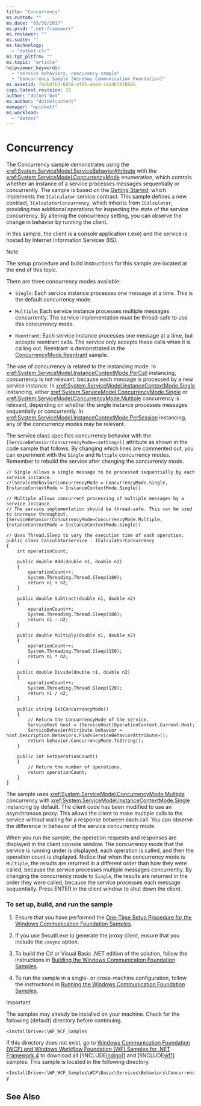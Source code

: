 ```yaml
---
title: "Concurrency"
ms.custom: ""
ms.date: "03/30/2017"
ms.prod: ".net-framework"
ms.reviewer: ""
ms.suite: ""
ms.technology: 
  - "dotnet-clr"
ms.tgt_pltfrm: ""
ms.topic: "article"
helpviewer_keywords: 
  - "service behaviors, concurency sample"
  - "Concurrency Sample [Windows Communication Foundation]"
ms.assetid: f8dbdfb3-6858-4f95-abe3-3a1db7878926
caps.latest.revision: 32
author: "dotnet-bot"
ms.author: "dotnetcontent"
manager: "wpickett"
ms.workload: 
  - "dotnet"
---
```

# Concurrency
The Concurrency sample demonstrates using the <xref:System.ServiceModel.ServiceBehaviorAttribute> with the <xref:System.ServiceModel.ConcurrencyMode> enumeration, which controls whether an instance of a service processes messages sequentially or concurrently. The sample is based on the [Getting Started](../../../../docs/framework/wcf/samples/getting-started-sample.md), which implements the `ICalculator` service contract. This sample defines a new contract, `ICalculatorConcurrency`, which inherits from `ICalculator`, providing two additional operations for inspecting the state of the service concurrency. By altering the concurrency setting, you can observe the change in behavior by running the client.  
  
 In this sample, the client is a console application (.exe) and the service is hosted by Internet Information Services (IIS).  
  
> [!NOTE]
>  The setup procedure and build instructions for this sample are located at the end of this topic.  
  
 There are three concurrency modes available:  
  
-   `Single`: Each service instance processes one message at a time. This is the default concurrency mode.  
  
-   `Multiple`: Each service instance processes multiple messages concurrently. The service implementation must be thread-safe to use this concurrency mode.  
  
-   `Reentrant`: Each service instance processes one message at a time, but accepts reentrant calls. The service only accepts these calls when it is calling out. Reentrant is demonstrated in the [ConcurrencyMode.Reentrant](../../../../docs/framework/wcf/samples/concurrencymode-reentrant.md) sample.  
  
 The use of concurrency is related to the instancing mode. In <xref:System.ServiceModel.InstanceContextMode.PerCall> instancing, concurrency is not relevant, because each message is processed by a new service instance. In <xref:System.ServiceModel.InstanceContextMode.Single> instancing, either <xref:System.ServiceModel.ConcurrencyMode.Single> or <xref:System.ServiceModel.ConcurrencyMode.Multiple> concurrency is relevant, depending on whether the single instance processes messages sequentially or concurrently. In <xref:System.ServiceModel.InstanceContextMode.PerSession> instancing, any of the concurrency modes may be relevant.  
  
 The service class specifies concurrency behavior with the `[ServiceBehavior(ConcurrencyMode=<setting>)]` attribute as shown in the code sample that follows. By changing which lines are commented out, you can experiment with the `Single` and `Multiple` concurrency modes. Remember to rebuild the service after changing the concurrency mode.  
  
```  
// Single allows a single message to be processed sequentially by each service instance.  
//[ServiceBehavior(ConcurrencyMode = ConcurrencyMode.Single, InstanceContextMode = InstanceContextMode.Single)]  
  
// Multiple allows concurrent processing of multiple messages by a service instance.  
// The service implementation should be thread-safe. This can be used to increase throughput.  
[ServiceBehavior(ConcurrencyMode=ConcurrencyMode.Multiple, InstanceContextMode = InstanceContextMode.Single)]  
  
// Uses Thread.Sleep to vary the execution time of each operation.  
public class CalculatorService : ICalculatorConcurrency  
{  
    int operationCount;  
  
    public double Add(double n1, double n2)  
    {  
        operationCount++;  
        System.Threading.Thread.Sleep(180);  
        return n1 + n2;  
    }  
  
    public double Subtract(double n1, double n2)  
    {  
        operationCount++;  
        System.Threading.Thread.Sleep(100);  
        return n1 - n2;  
    }  
  
    public double Multiply(double n1, double n2)  
    {  
        operationCount++;  
        System.Threading.Thread.Sleep(150);  
        return n1 * n2;  
    }  
  
    public double Divide(double n1, double n2)  
    {  
        operationCount++;  
        System.Threading.Thread.Sleep(120);  
        return n1 / n2;  
    }  
  
    public string GetConcurrencyMode()  
    {     
        // Return the ConcurrencyMode of the service.  
        ServiceHost host = (ServiceHost)OperationContext.Current.Host;  
        ServiceBehaviorAttribute behavior = host.Description.Behaviors.Find<ServiceBehaviorAttribute>();  
        return behavior.ConcurrencyMode.ToString();  
    }  
  
    public int GetOperationCount()  
    {     
        // Return the number of operations.  
        return operationCount;  
    }  
}  
```  
  
 The sample uses <xref:System.ServiceModel.ConcurrencyMode.Multiple> concurrency with <xref:System.ServiceModel.InstanceContextMode.Single> instancing by default. The client code has been modified to use an asynchronous proxy. This allows the client to make multiple calls to the service without waiting for a response between each call. You can observe the difference in behavior of the service concurrency mode.  
  
 When you run the sample, the operation requests and responses are displayed in the client console window. The concurrency mode that the service is running under is displayed, each operation is called, and then the operation count is displayed. Notice that when the concurrency mode is `Multiple`, the results are returned in a different order than how they were called, because the service processes multiple messages concurrently. By changing the concurrency mode to `Single`, the results are returned in the order they were called, because the service processes each message sequentially. Press ENTER in the client window to shut down the client.  
  
### To set up, build, and run the sample  
  
1.  Ensure that you have performed the [One-Time Setup Procedure for the Windows Communication Foundation Samples](../../../../docs/framework/wcf/samples/one-time-setup-procedure-for-the-wcf-samples.md).  
  
2.  If you use Svcutil.exe to generate the proxy client, ensure that you include the `/async` option.  
  
3.  To build the C# or Visual Basic .NET edition of the solution, follow the instructions in [Building the Windows Communication Foundation Samples](../../../../docs/framework/wcf/samples/building-the-samples.md).  
  
4.  To run the sample in a single- or cross-machine configuration, follow the instructions in [Running the Windows Communication Foundation Samples](../../../../docs/framework/wcf/samples/running-the-samples.md).  
  
> [!IMPORTANT]
>  The samples may already be installed on your machine. Check for the following (default) directory before continuing.  
>   
>  `<InstallDrive>:\WF_WCF_Samples`  
>   
>  If this directory does not exist, go to [Windows Communication Foundation (WCF) and Windows Workflow Foundation (WF) Samples for .NET Framework 4](http://go.microsoft.com/fwlink/?LinkId=150780) to download all [!INCLUDE[indigo1](../../../../includes/indigo1-md.md)] and [!INCLUDE[wf1](../../../../includes/wf1-md.md)] samples. This sample is located in the following directory.  
>   
>  `<InstallDrive>:\WF_WCF_Samples\WCF\Basic\Services\Behaviors\Concurrency`  
  
## See Also
